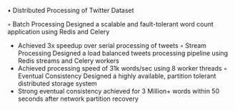 • Distributed Processing of Twitter Dataset

◦ Batch Processing Designed a scalable and fault-tolerant word count application using Redis and Celery
- Achieved 3x speedup over serial processing of tweets
◦ Stream Processing Designed a load balanced tweets processing pipeline using Redis streams and Celery workers
- Achieved processing speed of 31k words/sec using 8 worker threads
◦ Eventual Consistency Designed a highly available, partition tolerant distributed storage system
- Strong eventual consistency achieved for 3 Million+ words within 50 seconds after network partition recovery
